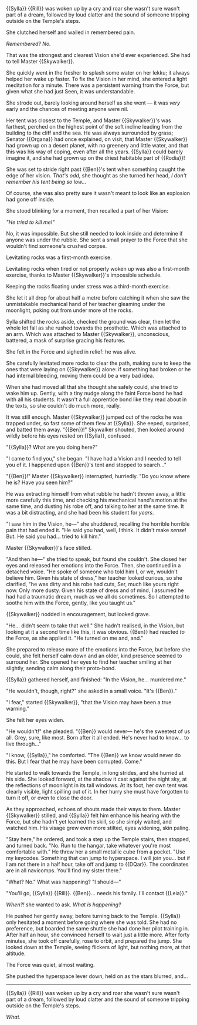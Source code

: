 {{Sylla}} {{Rill}} was woken up by a cry and roar she wasn't sure wasn't part
of a dream, followed by loud clatter and the sound of someone tripping outside
on the Temple's steps.

She clutched herself and wailed in remembered pain.

_Remembered? No._

That was the strongest and clearest Vision she'd ever experienced. She had to
tell Master {{Skywalker}}.

She quickly went in the fresher to splash some water on her lekku; it always
helped her wake up faster. To fix the Vision in her mind, she entered a light
meditation for a minute. There was a persistent warning from the Force, but
given what she had just Seen, it was understandable.

She strode out, barely looking around herself as she went — it was _very_ early
and the chances of meeting anyone were nil.

Her tent was closest to the Temple, and Master {{Skywalker}}'s was farthest,
perched on the highest point of the soft incline leading from the building to
the cliff and the sea. He was always surrounded by grass; Senator {{Organa}}
had once explained, on visit, that Master {{Skywalker}} had grown up on a
desert planet, with no greenery and little water, and that this was his way of
coping, even after all the years. {{Sylla}} could barely imagine it, and she
had grown up on the driest habitable part of {{Rodia}}!

She was set to stride right past {{Ben}}'s tent when something caught the edge
of her vision. _That's odd_, she thought as she turned her head, _I don't
remember his tent being so low..._

Of course, she was also pretty sure it wasn't meant to look like an explosion
had gone off inside.

She stood blinking for a moment, then recalled a part of her Vision:

_"He tried to kill me!"_

No, it was impossible. But she still needed to look inside and determine if
anyone was under the rubble. She sent a small prayer to the Force that she
wouldn't find someone's crushed corpse.

Levitating rocks was a first-month exercise.

Levitating rocks when tired or not properly woken up was also a first-month
exercise, thanks to Master {{Skywalker}}'s impossible schedule.

Keeping the rocks floating under stress was a third-month exercise.

She let it all drop for about half a metre before catching it when she saw the
unmistakable mechanical hand of her teacher gleaming under the moonlight,
poking out from under more of the rocks.

Sylla shifted the rocks aside, checked the ground was clear, then let the whole
lot fall as she rushed towards the prosthetic. Which was attached to an arm.
Which was attached to Master {{Skywalker}}, unconscious, battered, a mask of
surprise gracing his features.

She felt in the Force and sighed in relief: he was alive.

She carefully levitated more rocks to clear the path, making sure to keep the
ones that were laying on {{Skywalker}} alone: if something had broken or he had
internal bleeding, moving them could be a very bad idea.

When she had moved all that she thought she safely could, she tried to wake him
up. Gently, with a tiny nudge along the faint Force bond he had with all his
students. It wasn't a full apprentice bond like they read about in the texts,
so she couldn't do much more, really.

It was still enough. Master {{Skywalker}} jumped out of the rocks he was
trapped under, so fast some of them flew at {{Sylla}}. She eeped, surprised,
and batted them away. "{{Ben}}!" Skywalker shouted, then looked around wildly
before his eyes rested on {{Sylla}}, confused.

"{{Sylla}}? What are you doing here?"

"I came to find you," she began. "I have had a Vision and I needed to tell you
of it. I happened upon {{Ben}}'s tent and stopped to search..."

"{{Ben}}!" Master {{Skywalker}} interrupted, hurriedly. "Do you know where he
is? Have you seen him?"

He was extracting himself from what rubble he hadn't thrown away, a little more
carefully this time, and checking his mechanical hand's motion at the same
time, and dusting his robe off, and talking to her at the same time. It was a
bit distracting, and she had been his student for _years_.

"I saw him in the Vision, he—" she shuddered, recalling the horrible horrible
pain that had ended it. "He said you had, well, I think. It didn't make
_sense_! But. He said you had... tried to kill him."

Master {{Skywalker}}'s face stilled.

"And then he—" she tried to speak, but found she couldn't. She closed her eyes
and released her emotions into the Force. Then, she continued in a detached
voice. "He spoke of someone who told him I, or we, wouldn't believe him. Given
his state of dress," her teacher looked curious, so she clarified, "he was
dirty and his robe had cuts, Ser, much like yours right now. Only more dusty.
Given his state of dress and of mind, I assumed he had had a traumatic dream,
much as we all do sometimes. So I attempted to soothe him with the Force,
gently, like you taught us."

{{Skywalker}} nodded in encouragement, but looked grave.

"He... didn't seem to take that well." She hadn't realised, in the Vision, but
looking at it a second time like this, it was obvious. {{Ben}} had reacted _to_
the Force, as she applied it. "He turned on me and, and."

She prepared to release more of the emotions into the Force, but before she
could, she felt herself calm down and an older, kind presence seemed to
surround her. She opened her eyes to find her teacher smiling at her slightly,
sending calm along their proto-bond.

{{Sylla}} gathered herself, and finished: "In the Vision, he... murdered me."

"He wouldn't, though, right?" she asked in a small voice. "It's {{Ben}}."

"I fear," started {{Skywalker}}, "that the Vision may have been a true
warning."

She felt her eyes widen.

"He wouldn't!" she pleaded. "{{Ben}} would never— he's the sweetest of us all.
Grey, sure, like most. Born after it all ended. He's never had to know... to
live through..."

"I know, {{Sylla}}," he comforted. "The {{Ben}} we know would never do this.
But I fear that he may have been corrupted. Come."

He started to walk towards the Temple, in long strides, and she hurried at his
side. She looked forward, at the shadow it cast against the night sky, at the
reflections of moonlight in its tall windows. At its foot, her own tent was
clearly visible, light spilling out of it. In her hurry she must have forgotten
to turn it off, or even to close the door.

As they approached, echoes of shouts made their ways to them. Master
{{Skywalker}} stilled, and {{Sylla}} felt him enhance his hearing with the
Force, but she hadn't yet learned the skill, so she simply waited, and watched
him. His visage grew even more stilted, eyes widening, skin paling.

"Stay here," he ordered, and took a step up the Temple stairs, then stopped,
and turned back. "No. Run to the hangar, take whatever you're most comfortable
with." He threw her a small metallic cube from a pocket. "Use my keycodes.
Something that can jump to hyperspace. I will join you... but if I am not there
in a half hour, take off and jump to {{DQar}}. The coordinates are in all
navicomps. You'll find my sister there."

"What? No." What was happening? "I should—"

"You'll go, {{Sylla}} {{Rill}}. {{Ben}}... needs his family. I'll contact
{{Leia}}."

_When?!_ she wanted to ask. _What is happening?_

He pushed her gently away, before turning back to the Temple. {{Sylla}} only
hesitated a moment before going where she was told. She had no preference, but
boarded the same shuttle she had done her pilot training in. After half an
hour, she convinced herself to wait just a little more. After forty minutes,
she took off carefully, rose to orbit, and prepared the jump. She looked down
at the Temple, seeing flickers of light, but nothing more, at that altitude.

The Force was quiet, almost waiting.

She pushed the hyperspace lever down, held on as the stars blurred, and...

--------------

{{Sylla}} {{Rill}} was woken up by a cry and roar she wasn't sure wasn't part
of a dream, followed by loud clatter and the sound of someone tripping outside
on the Temple's steps.

_What._
